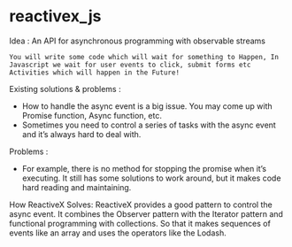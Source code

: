 # reactivex_js

Idea : An API for asynchronous programming with observable streams

`You will write some code which will wait for something to Happen, In Javascript we wait for user events to click, submit forms etc`
`Activities which will happen in the Future!`

Existing solutions & problems :

* How to handle the async event is a big issue. You may come up with Promise function, Async function, etc. 
* Sometimes you need to control a series of tasks with the async event and it’s always hard to deal with. 

Problems : 

* For example, there is no method for stopping the promise when it’s executing. It still has some solutions to work around, but it makes code hard reading and maintaining.

How ReactiveX Solves:
ReactiveX provides a good pattern to control the async event. 
It combines the Observer pattern with the Iterator pattern and functional programming with collections. So that it makes sequences of events like an array and uses the operators like the Lodash. 
